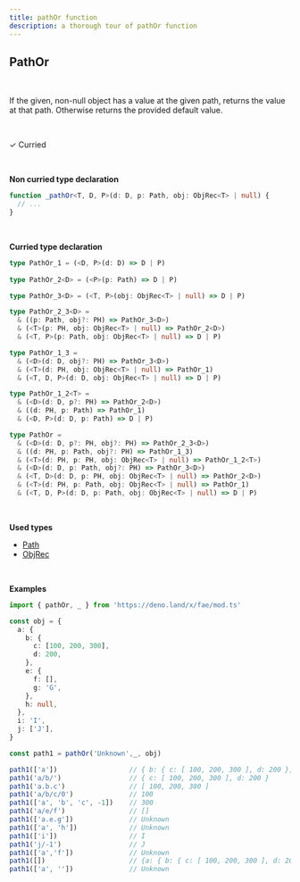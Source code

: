 ```yaml
---
title: pathOr function
description: a thorough tour of pathOr function
---
```


## PathOr
<br>

If the given, non-null object has a value at the given path, returns the value at that path. Otherwise returns the provided default value.

<br>

&check; Curried

<br>
<!---
&#10539; Not curred
-->

**Non curried type declaration**
```typescript
function _pathOr<T, D, P>(d: D, p: Path, obj: ObjRec<T> | null) {
  // ...
}
```
<br>

**Curried type declaration**

```typescript
type PathOr_1 = (<D, P>(d: D) => D | P)
  
type PathOr_2<D> = (<P>(p: Path) => D | P)  

type PathOr_3<D> = (<T, P>(obj: ObjRec<T> | null) => D | P)

type PathOr_2_3<D> = 
  & ((p: Path, obj?: PH) => PathOr_3<D>)
  & (<T>(p: PH, obj: ObjRec<T> | null) => PathOr_2<D>)
  & (<T, P>(p: Path, obj: ObjRec<T> | null) => D | P)

type PathOr_1_3 = 
  & (<D>(d: D, obj?: PH) => PathOr_3<D>)
  & (<T>(d: PH, obj: ObjRec<T> | null) => PathOr_1)
  & (<T, D, P>(d: D, obj: ObjRec<T> | null) => D | P)

type PathOr_1_2<T> = 
  & (<D>(d: D, p?: PH) => PathOr_2<D>)
  & ((d: PH, p: Path) => PathOr_1)
  & (<D, P>(d: D, p: Path) => D | P)

type PathOr = 
  & (<D>(d: D, p?: PH, obj?: PH) => PathOr_2_3<D>)
  & ((d: PH, p: Path, obj?: PH) => PathOr_1_3)
  & (<T>(d: PH, p: PH, obj: ObjRec<T> | null) => PathOr_1_2<T>)
  & (<D>(d: D, p: Path, obj?: PH) => PathOr_3<D>)
  & (<T, D>(d: D, p: PH, obj: ObjRec<T> | null) => PathOr_2<D>)
  & (<T>(d: PH, p: Path, obj: ObjRec<T> | null) => PathOr_1)
  & (<T, D, P>(d: D, p: Path, obj: ObjRec<T> | null) => D | P)
```
<br>

**Used types**
* [Path](/types/Path)
* [ObjRec](/types/ObjRec)

<br>

**Examples**
```typescript
import { pathOr, _ } from 'https://deno.land/x/fae/mod.ts'

const obj = {
  a: {
    b: {
      c: [100, 200, 300],
      d: 200,
    },
    e: {
      f: [],
      g: 'G',
    },
    h: null,
  },
  i: 'I',
  j: ['J'],
}

const path1 = pathOr('Unknown',_, obj)

path1(['a'])                  // { b: { c: [ 100, 200, 300 ], d: 200 }, e: { f: [], g: 'G' }, h: null }
path1('a/b/')                 // { c: [ 100, 200, 300 ], d: 200 }
path1('a.b.c')                // [ 100, 200, 300 ] 
path1('a/b/c/0')              // 100
path1(['a', 'b', 'c', -1])    // 300
path1('a/e/f')                // []
path1(['a.e.g'])              // Unknown
path1(['a', 'h'])             // Unknown
path1(['i'])                  // I
path1('j/-1')                 // J
path1(['a','f'])              // Unknown
path1([])                     // {a: { b: { c: [ 100, 200, 300 ], d: 200 }, e: { f: [], g: 'G' }, h: null }, i: 'I', j: [ 'J' ]}
path1(['a', ''])              // Unknown
```


